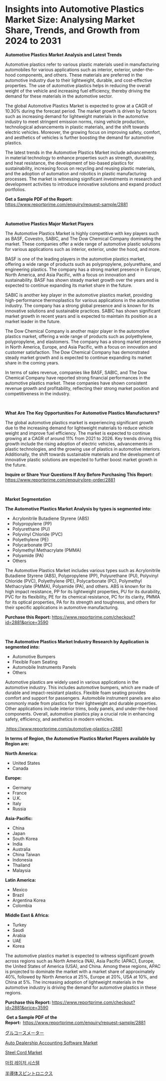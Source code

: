 <p><h1>Insights into Automotive Plastics Market Size: Analysing Market Share, Trends, and Growth from 2024 to 2031</h1></p><p><strong>Automotive Plastics Market Analysis and Latest Trends</strong></p>
<p><p>Automotive plastics refer to various plastic materials used in manufacturing automobiles for various applications such as interior, exterior, under-the-hood components, and others. These materials are preferred in the automotive industry due to their lightweight, durable, and cost-effective properties. The use of automotive plastics helps in reducing the overall weight of the vehicle and increasing fuel efficiency, thereby driving the demand for these materials in the automotive sector.</p><p>The global Automotive Plastics Market is expected to grow at a CAGR of 10.30% during the forecast period. The market growth is driven by factors such as increasing demand for lightweight materials in the automotive industry to meet stringent emission norms, rising vehicle production, technological advancements in plastic materials, and the shift towards electric vehicles. Moreover, the growing focus on improving safety, comfort, and aesthetics of vehicles is further boosting the demand for automotive plastics. </p><p>The latest trends in the Automotive Plastics Market include advancements in material technology to enhance properties such as strength, durability, and heat resistance, the development of bio-based plastics for sustainability, increasing focus on recycling and reusing plastic materials, and the adoption of automation and robotics in plastic manufacturing processes. The market is witnessing significant investments in research and development activities to introduce innovative solutions and expand product portfolios.</p></p>
<p><strong>Get a Sample PDF of the Report:&nbsp;</strong> <a href="https://www.reportprime.com/enquiry/request-sample/2881">https://www.reportprime.com/enquiry/request-sample/2881</a></p>
<p>&nbsp;</p>
<p><strong>Automotive Plastics Major Market Players</strong></p>
<p><p>The Automotive Plastics Market is highly competitive with key players such as BASF, Covestro, SABIC, and The Dow Chemical Company dominating the market. These companies offer a wide range of automotive plastic solutions for various applications such as interior, exterior, under the hood, and more.</p><p>BASF is one of the leading players in the automotive plastics market, offering a wide range of products such as polypropylene, polyurethane, and engineering plastics. The company has a strong market presence in Europe, North America, and Asia Pacific, with a focus on innovation and sustainability. BASF has shown steady market growth over the years and is expected to continue expanding its market share in the future.</p><p>SABIC is another key player in the automotive plastics market, providing high-performance thermoplastics for various applications in the automotive industry. The company has a strong global presence and is known for its innovative solutions and sustainable practices. SABIC has shown significant market growth in recent years and is expected to maintain its position as a market leader in the future.</p><p>The Dow Chemical Company is another major player in the automotive plastics market, offering a wide range of products such as polyethylene, polypropylene, and elastomers. The company has a strong market presence in North America, Europe, and Asia Pacific, with a focus on innovation and customer satisfaction. The Dow Chemical Company has demonstrated steady market growth and is expected to continue expanding its market share in the coming years.</p><p>In terms of sales revenue, companies like BASF, SABIC, and The Dow Chemical Company have reported strong financial performances in the automotive plastics market. These companies have shown consistent revenue growth and profitability, reflecting their strong market position and competitiveness in the industry.</p></p>
<p>&nbsp;</p>
<p><strong>What Are The Key Opportunities For Automotive Plastics Manufacturers?</strong></p>
<p><p>The global automotive plastics market is experiencing significant growth due to the increasing demand for lightweight materials to reduce vehicle weight and improve fuel efficiency. The market is expected to continue growing at a CAGR of around 11% from 2021 to 2026. Key trends driving this growth include the rising adoption of electric vehicles, advancements in plastic technologies, and the growing use of plastics in automotive interiors. Additionally, the shift towards sustainable materials and the development of innovative plastic solutions are expected to further boost market growth in the future.</p></p>
<p><strong>Inquire or Share Your Questions If Any Before Purchasing This Report:</strong> <a href="https://www.reportprime.com/enquiry/pre-order/2881">https://www.reportprime.com/enquiry/pre-order/2881</a></p>
<p>&nbsp;</p>
<p><strong>Market Segmentation</strong></p>
<p><strong>The Automotive Plastics Market Analysis by types is segmented into:</strong></p>
<p><ul><li>Acrylonitrile Butadiene Styrene (ABS)</li><li>Polypropylene (PP)</li><li>Polyurethane (PU)</li><li>Polyvinyl Chloride (PVC)</li><li>Polyethylene (PE)</li><li>Polycarbonate (PC)</li><li>Polymethyl Methacrylate (PMMA)</li><li>Polyamide (PA)</li><li>Others</li></ul></p>
<p><p>The Automotive Plastics Market includes various types such as Acrylonitrile Butadiene Styrene (ABS), Polypropylene (PP), Polyurethane (PU), Polyvinyl Chloride (PVC), Polyethylene (PE), Polycarbonate (PC), Polymethyl Methacrylate (PMMA), Polyamide (PA), and others. ABS is known for its high impact resistance, PP for its lightweight properties, PU for its durability, PVC for its flexibility, PE for its chemical resistance, PC for its clarity, PMMA for its optical properties, PA for its strength and toughness, and others for their specific applications in automotive manufacturing.</p></p>
<p><strong>Purchase this Report:&nbsp;</strong><a href="https://www.reportprime.com/checkout?id=2881&price=3590">https://www.reportprime.com/checkout?id=2881&price=3590</a></p>
<p>&nbsp;</p>
<p><strong>The Automotive Plastics Market Industry Research by Application is segmented into:</strong></p>
<p><ul><li>Automotive Bumpers</li><li>Flexible Foam Seating</li><li>Automobile Instruments Panels</li><li>Others</li></ul></p>
<p><p>Automotive plastics are widely used in various applications in the automotive industry. This includes automotive bumpers, which are made of durable and impact-resistant plastics. Flexible foam seating provides comfort and support for passengers. Automobile instrument panels are also commonly made from plastics for their lightweight and durable properties. Other applications include interior trims, body panels, and under-the-hood components. Overall, automotive plastics play a crucial role in enhancing safety, efficiency, and aesthetics in modern vehicles.</p></p>
<p><a href="https://www.reportprime.com/automotive-plastics-r2881">&nbsp;https://www.reportprime.com/automotive-plastics-r2881</a></p>
<p><strong>In terms of Region, the Automotive Plastics Market Players available by Region are:</strong></p>
<p>
    <p> <strong> North America: </strong>
        <ul>
            <li>United States</li>
            <li>Canada</li>
        </ul>
        </p> 
    <p> <strong> Europe: </strong>
        <ul>
            <li>Germany</li>
            <li>France</li>
            <li>U.K.</li>
            <li>Italy</li>
            <li>Russia</li>
        </ul>
        </p> 
    <p> <strong> Asia-Pacific: </strong>
        <ul>
            <li>China</li>
            <li>Japan</li>
            <li>South Korea</li>
            <li>India</li>
            <li>Australia</li>
            <li>China Taiwan</li>
            <li>Indonesia</li>
            <li>Thailand</li>
            <li>Malaysia</li>
        </ul>
        </p> 
    <p> <strong> Latin America: </strong>
        <ul>
            <li>Mexico</li>
            <li>Brazil</li>
            <li>Argentina Korea</li>
            <li>Colombia</li>
        </ul>
        </p> 
    <p> <strong> Middle East & Africa: </strong>
        <ul>
            <li>Turkey</li>
            <li>Saudi</li>
            <li>Arabia</li>
            <li>UAE</li>
            <li>Korea</li>
        </ul>
    </p>
    </p>
<p><p>The automotive plastics market is expected to witness significant growth across regions such as North America (NA), Asia Pacific (APAC), Europe, the United States of America (USA), and China. Among these regions, APAC is projected to dominate the market with a market share of approximately 40%, followed by North America at 25%, Europe at 20%, USA at 10%, and China at 5%. The increasing adoption of lightweight materials in the automotive industry is driving the demand for automotive plastics in these regions.</p></p>
<p><strong>Purchase this Report: </strong><a href="https://www.reportprime.com/checkout?id=2881&price=3590">https://www.reportprime.com/checkout?id=2881&price=3590</a></p>
<p>&nbsp;<strong>Get a Sample PDF of the Report:&nbsp;&nbsp;</strong><a href="https://www.reportprime.com/enquiry/request-sample/2881">https://www.reportprime.com/enquiry/request-sample/2881</a></p>
<p><strong></strong></p>
<p><p><a href="https://medium.com/@jewelardner5656/%E3%82%B0%E3%83%AB%E3%82%B3%E3%83%BC%E3%82%B9%E3%83%A1%E3%83%BC%E3%82%BF%E3%83%BC%E5%B8%82%E5%A0%B4%E3%81%AE%E3%82%B5%E3%82%A4%E3%82%BA%E3%81%A8%E3%82%B7%E3%82%A7%E3%82%A2%E5%88%86%E6%9E%90-%E6%88%90%E9%95%B7%E5%8B%95%E5%90%91%E3%81%A82024%E5%B9%B4%E3%81%8B%E3%82%892031%E5%B9%B4%E3%81%AE%E4%BA%88%E6%B8%AC-b3b5d6545c62">グルコースメーター</a></p><p><a href="https://issuu.com/reportprime-2/docs/auto-dealership-accounting-software-market-size-20">Auto Dealership Accounting Software Market</a></p><p><a href="https://github.com/gulaimolin/Market-Research-Report-List-5/blob/main/steel-cord-market.md">Steel Cord Market</a></p><p><a href="https://medium.com/@isabelbogisich2022/%EB%A7%88%ED%82%B9-%EB%A0%88%EC%9D%B4%EC%A0%80-%EC%8B%9C%EC%8A%A4%ED%85%9C-%EC%8B%9C%EC%9E%A5-%EA%B7%9C%EB%AA%A8-%EC%8B%9C%EC%9E%A5-%EC%84%B8%EB%B6%84%ED%99%94-%EC%8B%9C%EC%9E%A5-%EB%8F%99%ED%96%A5-%EB%B0%8F-%EC%84%B1%EC%9E%A5-%EB%B6%84%EC%84%9D-%EC%98%88%EC%B8%A1-2031%EB%85%84%EA%B9%8C%EC%A7%80-5373a80395ee">마킹 레이저 시스템</a></p><p><a href="https://medium.com/@jewelardner5656/%E5%8D%8A%E5%B0%8E%E4%BD%93%E3%82%B9%E3%83%94%E3%83%B3%E3%83%88%E3%83%AD%E3%83%8B%E3%82%AF%E3%82%B9%E5%B8%82%E5%A0%B4-%E3%82%B0%E3%83%AD%E3%83%BC%E3%83%90%E3%83%AB%E3%81%8A%E3%82%88%E3%81%B3%E5%9C%B0%E5%9F%9F%E5%88%A5%E5%88%86%E6%9E%90-%E5%9C%B0%E5%9F%9F-%E5%9B%BD%E3%83%AC%E3%83%99%E3%83%AB%E3%81%AE%E5%88%86%E6%9E%90-%E3%81%8A%E3%82%88%E3%81%B3%E7%AB%B6%E4%BA%89%E7%92%B0%E5%A2%83%E3%81%AB%E7%84%A6%E7%82%B9%E3%82%92%E5%BD%93%E3%81%A6%E3%82%8B-d1552bf4d2ac">半導体スピントロニクス</a></p></p>